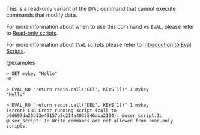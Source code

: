 This is a read-only variant of the `EVAL` command that cannot execute commands that modify data.

For more information about when to use this command vs `EVAL`, please refer to [Read-only scripts](/docs/manual/programmability/#read-only_scripts).

For more information about `EVAL` scripts please refer to [Introduction to Eval Scripts](/topics/eval-intro).

@examples

```
> SET mykey "Hello"
OK

> EVAL_RO "return redis.call('GET', KEYS[1])" 1 mykey
"Hello"

> EVAL_RO "return redis.call('DEL', KEYS[1])" 1 mykey
(error) ERR Error running script (call to b0d697da25b13e49157b2c214a4033546aba2104): @user_script:1: @user_script: 1: Write commands are not allowed from read-only scripts.
```
